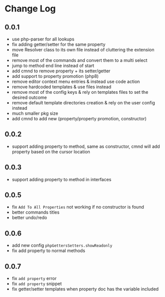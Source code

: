 # Change Log

## 0.0.1

- use php-parser for all lookups
- fix adding getter/setter for the same property
- move Resolver class to its own file instead of cluttering the extension file
- remove most of the commands and convert them to a multi select
- jump to method end line instead of start
- add cmnd to remove property + its setter/getter
- add support to property promotion (php8)
- remove editor context menu entries & instead use code action
- remove hardcoded templates & use files instead
- remove most of the config keys & rely on templates files to set the desired outcome
- remove default template directories creation & rely on the user config instead
- much smaller pkg size
- add cmnd to add new (property/property promotion, constructor)

## 0.0.2

- support adding property to method, same as constructor, cmnd will add property based on the cursor location

## 0.0.3

- support adding property to method in interfaces

## 0.0.5

- fix `Add To All Properties` not working if no constructor is found
- better commands titles
- better undo/redo

## 0.0.6

- add new config `phpGettersSetters.showReadonly`
- fix add property to normal methods

## 0.0.7

- fix `add property` error
- fix `add property` snippet
- fix getter/setter templates when property doc has the variable included